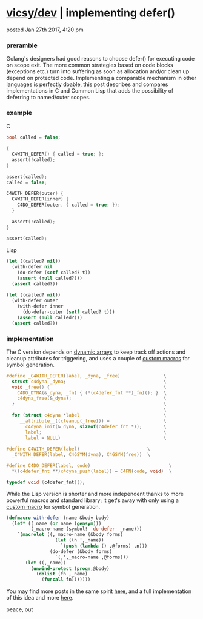 # [vicsy/dev](https://github.com/codr4life/vicsydev) | implementing defer()
posted Jan 27th 2017, 4:20 pm

### preramble
Golang's designers had good reasons to choose defer() for executing code on scope exit. The more common strategies based on code blocks (exceptions etc.) turn into suffering as soon as allocation and/or clean up depend on protected code. Implementing a comparable mechanism in other languages is perfectly doable, this post describes and compares implementations in C and Common Lisp that adds the possibility of deferring to named/outer scopes.

### example
C
```c
bool called = false;
    
{
  C4WITH_DEFER() { called = true; };
  assert(!called);
}
    
assert(called);
called = false;
    
C4WITH_DEFER(outer) {
  C4WITH_DEFER(inner) {
    C4DO_DEFER(outer, { called = true; });
  }
      
  assert(!called);
}
    
assert(called);
```

Lisp
```lisp
(let ((called? nil))
  (with-defer nil
    (do-defer (setf called? t))
    (assert (null called?)))
  (assert called?))
  
(let ((called? nil))
  (with-defer outer
    (with-defer inner
      (do-defer-outer (setf called? t)))
    (assert (null called?)))
  (assert called?))
```

### implementation

The C version depends on [dynamic arrays](https://github.com/codr4life/libc4life#dynamic-arrays) to keep track off actions and cleanup attributes for triggering, and uses a couple of [custom macros](https://github.com/codr4life/libc4life/blob/master/src/c4life/utils.h) for symbol generation.

```c
#define _C4WITH_DEFER(label, _dyna, _free)	              \
  struct c4dyna _dyna;					                  \
  void _free() {					                      \
    C4DO_DYNA(&_dyna, _fn) { (*(c4defer_fnt **)_fn)(); }  \
    c4dyna_free(&_dyna);				                  \
  }							                              \
							                              \
  for (struct c4dyna *label				                  \
	 __attribute__((cleanup(_free))) =		              \
	   c4dyna_init(&_dyna, sizeof(c4defer_fnt *));        \
       label;						                      \
       label = NULL)					                  \
    
#define C4WITH_DEFER(label)				            \
  _C4WITH_DEFER(label, C4GSYM(dyna), C4GSYM(free))  \

#define C4DO_DEFER(label, code)					            \
  *((c4defer_fnt **)c4dyna_push(label)) = C4FN(code, void)	\

typedef void (c4defer_fnt)();
```

While the Lisp version is shorter and more independent thanks to more powerful macros and standard library; it get's away with only using a [custom macro](https://github.com/codr4life/cl4l/blob/master/utils.lisp) for symbol generation.

```lisp
(defmacro with-defer (name &body body)
  (let* ((_name (or name (gensym)))
         (_macro-name (symbol! 'do-defer- _name)))
    `(macrolet ((,_macro-name (&body forms)
                  (let ((n ',_name))
                    `(push (lambda () ,@forms) ,n)))
                (do-defer (&body forms)
                  `(,',_macro-name ,@forms)))
       (let ((,_name))
         (unwind-protect (progn,@body)
           (dolist (fn ,_name)
             (funcall fn)))))))
```

You may find more posts in the same spirit <a href="http://vicsydev.blogspot.de/">here</a>, and a full implementation of this idea and more <a href="https://github.com/codr4life/cl4l">here</a>.

peace, out
